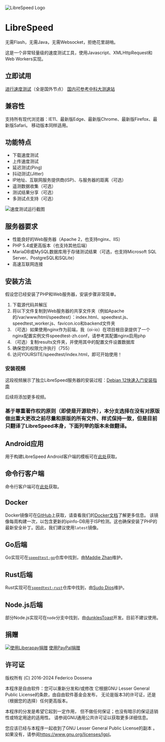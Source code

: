 ![LibreSpeed Logo](https://github.com/librespeed/speedtest/blob/master/.logo/logo3.png?raw=true)

# LibreSpeed

无需Flash，无需Java，无需Websocket，拒绝花里胡哨。

这是一个非常轻量级的速度测试工具，使用Javascript、XMLHttpRequest和Web Workers实现。

## 立即试用

[进行速度测试](https://librespeed.org)（全是国外节点）
[国内可参考中科大测速站](https://test.ustc.edu.cn/)

## 兼容性

支持所有现代浏览器：IE11、最新版Edge、最新版Chrome、最新版Firefox、最新版Safari。
移动版本同样适用。

## 功能特点

* 下载速度测试
* 上传速度测试
* 延迟测试(Ping)
* 抖动测试(Jitter)
* IP地址、互联网服务提供商(ISP)、与服务器的距离（可选）
* 遥测数据收集（可选）
* 测试结果分享（可选）
* 多测试点支持（可选）

![速度测试运行截图](https://speedtest.fdossena.com/mpot_v6.gif)

## 服务器要求

* 性能良好的Web服务器（Apache 2，也支持nginx、IIS）
* PHP 5.4或更高版本（也支持其他后端）
* MariaDB或MySQL数据库用于存储测试结果（可选，也支持Microsoft SQL Server、PostgreSQL和SQLite）
* 高速互联网连接

## 安装方法

假设您已经安装了PHP和Web服务器，安装步骤非常简单。

1. 下载源代码并解压
2. 将以下文件复制到Web服务器的共享文件夹（例如Apache的/var/www/html/speedtest）：index.html、speedtest.js、speedtest_worker.js、favicon.ico和backend文件夹
3. （可选）如果使用nginx作为前端，我（oi-io）在项目根目录提供了一个nginx配置实例文件speedtest-zh.conf，请参考其配置nginx启用php
4. （可选）复制results文件夹，并使用其中的配置文件设置数据库
5. 确保您的权限允许执行（755）
6. 访问YOURSITE/speedtest/index.html，即可开始使用！

### 安装视频

这段视频展示了独立LibreSpeed服务器的安装过程：[Debian 12快速入门安装指南](https://fdossena.com/?p=speedtest/quickstart_deb12.frag)

后续将添加更多视频。

### 基于尊重著作权的原则（即使是开源软件），本分支选择在没有对原版做出重大更改之前尽量和原版的所有文件、样式保持一致，但是目前只翻译了LibreSpeed本身，下面列举的版本未做翻译。

## Android应用

用于构建LibreSpeed Android客户端的模板可在[此处](https://github.com/librespeed/speedtest-android)获取。

## 命令行客户端

命令行客户端可在[此处](https://github.com/librespeed/speedtest-cli)获取。

## Docker

Docker镜像可在[GitHub](https://github.com/librespeed/speedtest/pkgs/container/speedtest)上获取，请查看我们的[Docker文档](doc_docker.md)了解更多信息。
该镜像每周构建一次，以包含更新的ipinfo-DB用于ISP检测。这也确保安装了PHP的最新安全补丁。因此，我们建议使用`latest`镜像。

## Go后端

Go实现可在[`speedtest-go`](https://github.com/librespeed/speedtest-go)仓库中找到，由[Maddie Zhan](https://github.com/maddie)维护。

## Rust后端

Rust实现可在[`speedtest-rust`](https://github.com/librespeed/speedtest-rust)仓库中找到，由[Sudo Dios](https://github.com/sudodios)维护。

## Node.js后端

部分Node.js实现可在`node`分支中找到，由[dunklesToast](https://github.com/dunklesToast)开发。目前不建议使用。

## 捐赠

[![使用Liberapay捐赠](https://liberapay.com/assets/widgets/donate.svg)](https://github.com/librespeed/speedtest)
[使用PayPal捐赠](https://github.com/librespeed/speedtest)

## 许可证

版权所有 (C) 2016-2024 Federico Dossena

本程序是自由软件：您可以重新分发和/或修改
它根据GNU Lesser General Public License的条款，由自由软件基金会发布，
无论是版本3的许可证，还是（根据您的选择）任何更高版本。

本程序的分发是希望它起到一定作用，
但不做任何保证；也没有暗示的保证适销性或特定用途的适用性。
请参阅GNU通用公共许可证以获取更多详细信息。

您应该已经与本程序一起收到了GNU Lesser General Public License的副本
。如果没有，请参阅<https://www.gnu.org/licenses/lgpl>。

